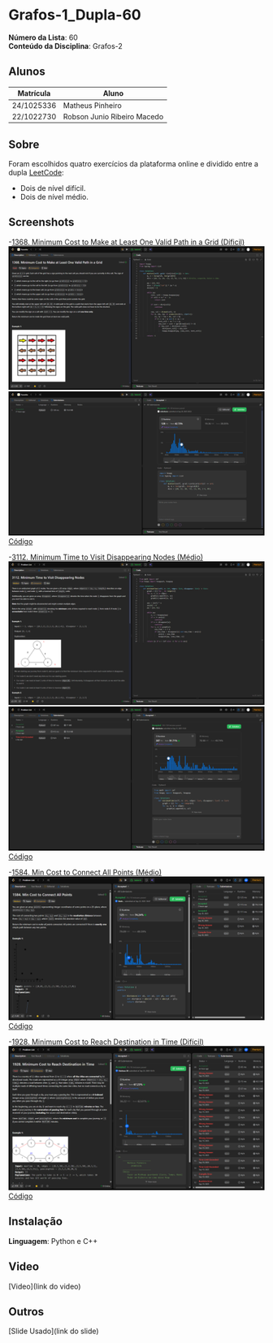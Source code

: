 # Grafos-1_Dupla-60


**Número da Lista**: 60<br>
**Conteúdo da Disciplina**: Grafos-2<br>

## Alunos
|Matrícula | Aluno |
| -- | -- |
| 24/1025336  |  Matheus Pinheiro |
| 22/1022730   |  Robson Junio Ribeiro Macedo |

## Sobre 
Foram escolhidos quatro exercícios da plataforma online e dividido entre a dupla [LeetCode](https://leetcode.com/):
- Dois de nível difícil.
- Dois de nível médio.


## Screenshots
-[1368. Minimum Cost to Make at Least One Valid Path in a Grid (Díficil)](https://leetcode.com/problems/minimum-cost-to-make-at-least-one-valid-path-in-a-grid/)
![1368](assets/1368.png)
![](assets/1368submitted.png)
[Código](code/1368.py)

-[3112. Minimum Time to Visit Disappearing Nodes (Médio)](https://leetcode.com/problems/minimum-cost-to-make-at-least-one-valid-path-in-a-grid/)
![3112](assets/3112.png)
![](assets/3112submitted.png)
[Código](code/3112.py)

-[1584. Min Cost to Connect All Points (Médio)](https://leetcode.com/problems/min-cost-to-connect-all-points/description/)
![1584](assets/LeetCode_1584.png)
[Código](code/1584.cpp)

-[1928. Minimum Cost to Reach Destination in Time (Difícil)](https://leetcode.com/problems/minimum-cost-to-reach-destination-in-time/description/)
![1928](assets/LeetCode_1928.png)
[Código](code/1928.cpp)


## Instalação 
**Linguagem**: Python e C++<br> 

## Video
[Video](link do video)

## Outros 
[Slide Usado](link do slide)


